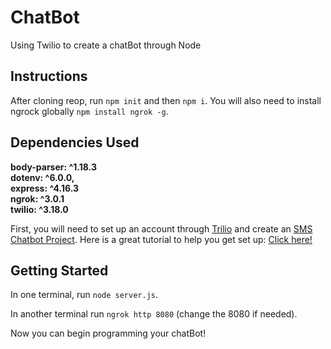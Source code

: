 # ChatBot

Using Twilio to create a chatBot through Node
<br/>

## Instructions

After cloning reop, run ```npm init``` and then ```npm i```. You will also need to install ngrock globally ```npm install ngrok -g```.
<br/>

## Dependencies Used
**body-parser: ^1.18.3
<br/>
dotenv: ^6.0.0,
<br/>
express: ^4.16.3
<br/>
ngrok: ^3.0.1
<br/>
twilio: ^3.18.0**
<br/>

First, you will need to set up an account through [Trilio](https://www.twilio.com/) and create an [SMS Chatbot Project](https://www.twilio.com/console/projects/create#). Here is a great tutorial to help you get set up: [Click here!](https://www.youtube.com/watch?v=f9jE5ywz8cs)
<br/>

## Getting Started

In one terminal, run ```node server.js```. 

In another terminal run ```ngrok http 8080``` (change the 8080 if needed).

Now you can begin programming your chatBot!